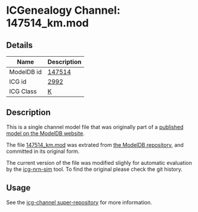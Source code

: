 # ICGenealogy Channel: 147514\_km.mod

## Details

Name | Description
---- | -----------
ModelDB id | [147514](http://senselab.med.yale.edu/ModelDB/ShowModel.cshtml?model=147514)
ICG id | [2992](http://icg.neurotheory.ox.ac.uk/channels/1/2992)
ICG Class | [K](http://icg.neurotheory.ox.ac.uk/channels/1)

## Description

This is a single channel model file that was originally part of a [published model on the ModelDB website](http://senselab.med.yale.edu/ModelDB/ShowModel.cshtml?model=147514).


The file [147514\_km.mod](147514_km.mod) was extrated from [the ModelDB repository](http://senselab.med.yale.edu/ModelDB/ShowModel.cshtml?model=147514), and committed in its original form.

The current version of the file was modified slighly for automatic evaluation by the [icg-nrn-sim](https://github.com/icgenealogy/icg-nrn-sim) tool. To find the original please check the git history.


## Usage

See the [icg-channel super-repository](https://github.com/icgenealogy/icg-channels) for more information.